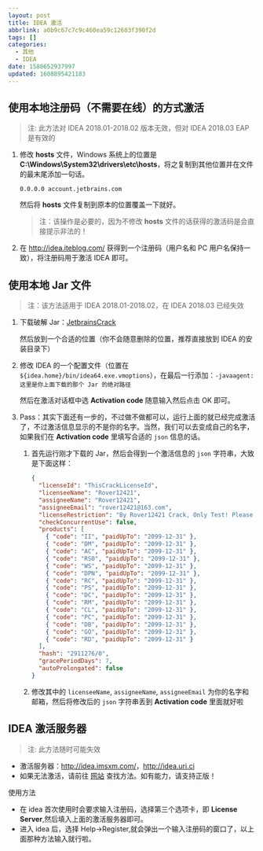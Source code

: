 ```yaml
---
layout: post
title: IDEA 激活
abbrlink: a0b9c67c7c9c460ea59c12603f390f2d
tags: []
categories:
  - 其他
  - IDEA
date: 1580652937997
updated: 1608895421183
---
```


## 使用本地注册码（不需要在线）的方式激活

> 注: 此方法对 IDEA 2018.01-2018.02 版本无效，但对 IDEA 2018.03 EAP 是有效的

1.  修改 **hosts** 文件，Windows 系统上的位置是 **C:\Windows\System32\drivers\etc\hosts**，将之复制到其他位置并在文件的最末尾添加一句话。

    ```hosts
    0.0.0.0 account.jetbrains.com
    ```

    然后将 **hosts** 文件复制到原本的位置覆盖一下就好。

    > 注：该操作是必要的，因为不修改 **hosts** 文件的话获得的激活码是会直接提示非法的！

2.  在 <http://idea.iteblog.com/> 获得到一个注册码（用户名和 PC 用户名保持一致），将注册码用于激活 IDEA 即可。

## 使用本地 Jar 文件

> 注：该方法适用于 IDEA 2018.01-2018.02，在 IDEA 2018.03 已经失效

1.  下载破解 Jar：[JetbrainsCrack](https://raw.githubusercontent.com/rxliuli/blog_binary_file/master/JrebelBrainsLicenseServerforJava-1.0-SNAPSHOT-jar-with-dependencies.jar)

    然后放到一个合适的位置（你不会随意删除的位置，推荐直接放到 IDEA 的安装目录下）

2.  修改 IDEA 的一个配置文件（位置在 `${idea.home}/bin/idea64.exe.vmoptions`），在最后一行添加：`-javaagent:这里是你上面下载的那个 Jar 的绝对路径`

    然后在激活对话框中选 **Activation code** 随意输入然后点击 OK 即可。

3.  Pass：其实下面还有一步的，不过做不做都可以，运行上面的就已经完成激活了，不过激活信息显示的不是你的名字。当然，我们可以去变成自己的名字，如果我们在 **Activation code** 里填写合适的 `json` 信息的话。

    1.  首先运行刚才下载的 Jar，然后会得到一个激活信息的 `json` 字符串，大致是下面这样：

        ```json
        {
          "licenseId": "ThisCrackLicenseId",
          "licenseeName": "Rover12421",
          "assigneeName": "Rover12421",
          "assigneeEmail": "rover12421@163.com",
          "licenseRestriction": "By Rover12421 Crack, Only Test! Please support genuine!!!",
          "checkConcurrentUse": false,
          "products": [
            { "code": "II", "paidUpTo": "2099-12-31" },
            { "code": "DM", "paidUpTo": "2099-12-31" },
            { "code": "AC", "paidUpTo": "2099-12-31" },
            { "code": "RS0", "paidUpTo": "2099-12-31" },
            { "code": "WS", "paidUpTo": "2099-12-31" },
            { "code": "DPN", "paidUpTo": "2099-12-31" },
            { "code": "RC", "paidUpTo": "2099-12-31" },
            { "code": "PS", "paidUpTo": "2099-12-31" },
            { "code": "DC", "paidUpTo": "2099-12-31" },
            { "code": "RM", "paidUpTo": "2099-12-31" },
            { "code": "CL", "paidUpTo": "2099-12-31" },
            { "code": "PC", "paidUpTo": "2099-12-31" },
            { "code": "DB", "paidUpTo": "2099-12-31" },
            { "code": "GO", "paidUpTo": "2099-12-31" },
            { "code": "RD", "paidUpTo": "2099-12-31" }
          ],
          "hash": "2911276/0",
          "gracePeriodDays": 7,
          "autoProlongated": false
        }
        ```

    2.  修改其中的 `licenseeName`, `assigneeName`, `assigneeEmail` 为你的名字和邮箱，然后将修改后的 `json` 字符串丢到 **Activation code** 里面就好啦

## IDEA 激活服务器

> 注: 此方法随时可能失效

*   激活服务器：<http://idea.imsxm.com/>，<http://idea.uri.ci>
*   如果无法激活，请前往 [网站](http://idea.imsxm.com/) 查找方法。如有能力，请支持正版！

使用方法

*   在 idea 首次使用时会要求输入注册码，选择第三个选项卡，即 **License Server**,然后填入上面的激活服务器即可。
*   进入 idea 后，选择 Help->Register,就会弹出一个输入注册码的窗口了，以上面那种方法输入就行啦。
